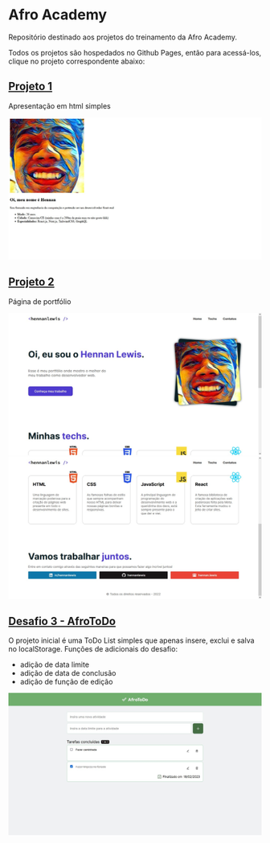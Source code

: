 # Afro Academy

Repositório destinado aos projetos do treinamento da Afro Academy.

Todos os projetos são hospedados no Github Pages, então para acessá-los, clique no projeto correspondente abaixo:

## [Projeto 1](https://hennanlewis.github.io/afro-academy/projeto1)
Apresentação em html simples

![Imagem do desafio](Screenshot_1.jpg)

## [Projeto 2](https://hennanlewis.github.io/afro-academy/projeto2)
Página de portfólio

![Imagem do desafio](Screenshot_2.jpg)
![Imagem do desafio](Screenshot_3.jpg)

## [Desafio 3 - AfroToDo](https://hennanlewis.github.io/afro-academy/desafio3)

O projeto inicial é uma ToDo List simples que apenas insere, exclui e salva no localStorage. Funções de adicionais do desafio: 
- adição de data limite
- adição de data de conclusão
- adição de função de edição

![Imagem do desafio](Screenshot_4.jpg)
